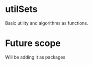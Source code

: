 # utilSets

Basic utility and algorithms as functions.

# Future scope
Will be adding it as packages

